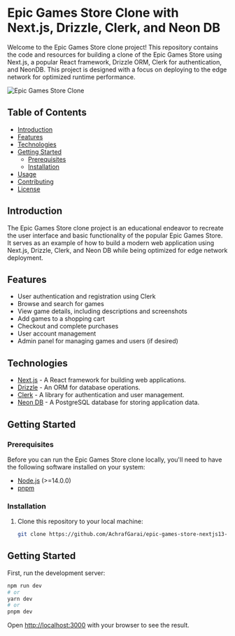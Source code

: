 # Epic Games Store Clone with Next.js, Drizzle, Clerk, and Neon DB

Welcome to the Epic Games Store clone project! This repository contains the code and resources for building a clone of the Epic Games Store using Next.js, a popular React framework, Drizzle ORM, Clerk for authentication, and NeonDB. This project is designed with a focus on deploying to the edge network for optimized runtime performance.

![Epic Games Store Clone](https://assetsio.reedpopcdn.com/epic%20social%20features.jpg)

## Table of Contents

- [Introduction](#introduction)
- [Features](#features)
- [Technologies](#technologies)
- [Getting Started](#getting-started)
  - [Prerequisites](#prerequisites)
  - [Installation](#installation)
- [Usage](#usage)
- [Contributing](#contributing)
- [License](#license)

## Introduction

The Epic Games Store clone project is an educational endeavor to recreate the user interface and basic functionality of the popular Epic Games Store. It serves as an example of how to build a modern web application using Next.js, Drizzle, Clerk, and Neon DB while being optimized for edge network deployment.

## Features

- User authentication and registration using Clerk
- Browse and search for games
- View game details, including descriptions and screenshots
- Add games to a shopping cart
- Checkout and complete purchases
- User account management
- Admin panel for managing games and users (if desired)

## Technologies

- [Next.js](https://nextjs.org/) - A React framework for building web applications.
- [Drizzle](https://drizzle.dev/) - An ORM for database operations.
- [Clerk](https://clerk.dev/) - A library for authentication and user management.
- [Neon DB](https://neondb.io/) - A PostgreSQL database for storing application data.

## Getting Started

### Prerequisites

Before you can run the Epic Games Store clone locally, you'll need to have the following software installed on your system:

- [Node.js](https://nodejs.org/) (>=14.0.0)
- [pnpm](https://nodejs.org/)

### Installation

1. Clone this repository to your local machine:

   ```bash
   git clone https://github.com/AchrafGarai/epic-games-store-nextjs13-drizzleORM
   ```

## Getting Started

First, run the development server:

```bash
npm run dev
# or
yarn dev
# or
pnpm dev
```

Open [http://localhost:3000](http://localhost:3000) with your browser to see the result.
